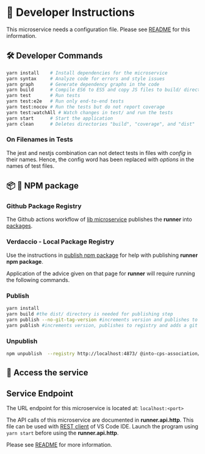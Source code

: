 # :runner: Developer Instructions

This microservice needs a configuration file.
Please see [README](./README.md) for this information.

## :hammer_and_wrench: Developer Commands

```bash
yarn install    # Install dependencies for the microservice
yarn syntax     # Analyze code for errors and style issues
yarn graph      # Generate dependency graphs in the code
yarn build      # Compile ES6 to ES5 and copy JS files to build/ directory
yarn test       # Run tests
yarn test:e2e   # Run only end-to-end tests
yarn test:nocov # Run the tests but do not report coverage
yarn test:watchAll # Watch changes in test/ and run the tests
yarn start      # Start the application
yarn clean      # Deletes directories "build", "coverage", and "dist"
```

### On Filenames in Tests

The jest and nestjs combination can not detect tests in files
with _config_ in their names. Hence, the config word has been
replaced with _options_ in the names of test files.

## :package: :ship: NPM package

### Github Package Registry

The Github actions workflow of
[lib microservice](../../../.github/workflows/runner.yml) publishes the **runner**
into
[packages](https://github.com/orgs/INTO-CPS-Association/packages?repo_name=DTaaS).

### Verdaccio - Local Package Registry

Use the instructions in
[publish npm package](../../../docs/developer/npm-packages.md) for help
with publishing **runner npm package**.

Application of the advice given on that page for **runner** will require
running the following commands.

### Publish

```bash
yarn install
yarn build #the dist/ directory is needed for publishing step
yarn publish --no-git-tag-version #increments version and publishes to registry
yarn publish #increments version, publishes to registry and adds a git tag
```

### Unpublish

```bash
npm unpublish  --registry http://localhost:4873/ @into-cps-association/runner@0.0.2
```

## :rocket: Access the service

## Service Endpoint

The URL endpoint for this microservice is located at: `localhost:<port>`

The API calls of this microservice are documented in **runner.api.http**.
This file can be used with
[REST client](https://marketplace.visualstudio.com/items?itemName=humao.rest-client)
of VS Code IDE. Launch the program using `yarn start` before using
the **runner.api.http**.

Please see [README](./README.md) for more information.
